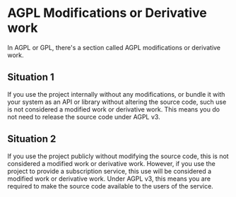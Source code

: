 # AGPL Modifications or Derivative work

In AGPL or GPL, there's a section called AGPL modifications or derivative work. 

## Situation 1
If you use the project internally without any modifications, or bundle it with your system as an API or library without altering the source code, such use is not considered a modified work or derivative work. This means you do not need to release the source code under AGPL v3.

## Situation 2
If you use the project publicly without modifying the source code, this is not considered a modified work or derivative work. However, if you use the project to provide a subscription service, this use will be considered a modified work or derivative work. Under AGPL v3, this means you are required to make the source code available to the users of the service.
